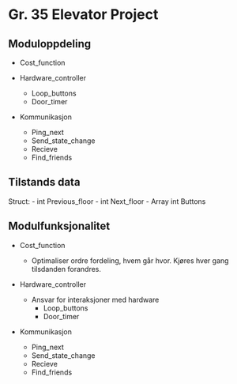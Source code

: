 Gr. 35 Elevator Project
================


Moduloppdeling
-------
- Cost_function
- Hardware_controller
	- Loop_buttons
	- Door_timer
		
- Kommunikasjon
	- Ping_next
	- Send_state_change
	- Recieve
	- Find_friends
	
Tilstands data
-----------------
Struct:
	- int Previous_floor
	- int Next_floor
	- Array int Buttons


Modulfunksjonalitet
-----------------
- Cost_function
	- Optimaliser ordre fordeling, hvem går hvor. Kjøres hver gang tilsdanden forandres.
- Hardware_controller
	- Ansvar for interaksjoner med hardware
		- Loop_buttons
		- Door_timer
		
- Kommunikasjon
	- Ping_next
	- Send_state_change
	- Recieve
	- Find_friends

